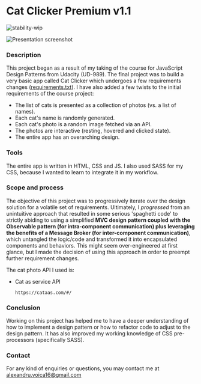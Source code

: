 # Cat Clicker Premium v1.1
![stability-wip](https://img.shields.io/badge/stability-work_in_progress-lightgrey.svg?longCache=true&style=flat-square)

![Presentation screenshot](https://github.com/AlexandruVoica/cat-clicker-premium/blob/master/screenshot.JPG)

### Description
This project began as a result of my taking of the course for JavaScript Design Patterns from Udacity (UD-989). The final project was to build a very basic app called Cat Clicker which undergoes a few requirements changes ([requirements.txt](https://github.com/AlexandruVoica/cat-clicker-premium/blob/master/requirements.txt)). I have also added a few twists to the initial requirements of the course project:
  - The list of cats is presented as a collection of photos (vs. a list of names).
  - Each cat's name is randomly generated.
  - Each cat's photo is a random image fetched via an API.
  - The photos are interactive (resting, hovered and clicked state).
  - The entire app has an overarching design.

### Tools
The entire app is written in HTML, CSS and JS. I also used SASS for my CSS, because I wanted to learn to integrate it in my workflow.

### Scope and process
The objective of this project was to progressively iterate over the design solution for a volatile set of requirements. Ultimately, I *progressed* from an unintuitive approach that resulted in some serious 'spaghetti code' to strictly abiding to using a simplified **MVC design pattern coupled with the Observable pattern (for intra-component communication) plus leveraging the benefits of a Message Broker (for inter-component communication)**, which untangled the logic/code and transformed it into encapsulated components and behaviors. This might seem over-engineered at first glance, but I made the decision of using this approach in order to preempt further requirement changes.

The cat photo API I used is:
  - Cat as service API
    ```
    https://cataas.com/#/
    ```

### Conclusion
Working on this project has helped me to have a deeper understanding of how to implement a design pattern or how to refactor code to adjust to the design pattern. It has also improved my working knowledge of CSS pre-processors (specifically SASS).

### Contact
For any kind of enquiries or questions, you may contact me at alexandru.voica16@gmail.com